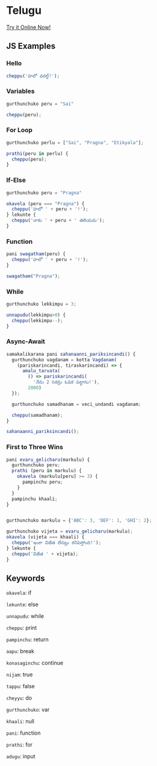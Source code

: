 # Telugu

[Try it Online Now!](https://sai.onl/lang_bridge/try#telugu)

## JS Examples

### Hello

```javascript
cheppu('హలో వరల్డ్!');
```

### Variables

```javascript
gurthunchuko peru = "Sai"

cheppu(peru);
```

### For Loop

```javascript
gurthunchuko perlu = ["Sai", "Pragna", "Etikyala"];

prathi(peru in perlu) {
  cheppu(peru);
}
```

### If-Else

```javascript
gurthunchuko peru = "Pragna"

okavela (peru === "Pragna") {
  cheppu('హలో ' + peru + '!');
} lekunte {
  cheppu('నాకు ' + peru + ' తెలియదు');
}
```

### Function

```javascript
pani swagatham(peru) {
  cheppu('హలో ' + peru + '!');
}

swagatham("Pragna");
```

### While

```javascript
gurthunchuko lekkimpu = 3;

unnapudu(lekkimpu>0) {
  cheppu(lekkimpu--);
}
```

### Async-Await

```javascript
samakalikarana pani sahanaanni_pariksincandi() {
  gurthunchuko vagdanam = kotta Vagdanam(
    (pariskarincandi, tiraskarincandi) => {
      amalu_tarvata(
        () => pariskarincandi(
          'నేను 2 సెకన్లు ఓపిక పట్టాను!'),
        2000)
  });

  gurthunchuko samadhanam = veci_undandi vagdanam;

  cheppu(samadhanam);
}

sahanaanni_pariksincandi();
```

### First to Three Wins

```javascript
pani evaru_gelicharu(markulu) {
  gurthunchuko peru;
  prathi (peru in markulu) {
    okavela (markulu[peru] >= 3) {
      pampinchu peru;
    }
  }
  pampinchu khaali;
}


gurthunchuko markulu = {'ABC': 3, 'DEF': 1, 'GHI': 2};

gurthunchuko vijeta = evaru_gelicharu(markulu);
okavela (vijeta === khaali) {
  cheppu('ఇంకా విజేత లేనట్లు కనిపిస్తోంది!');
} lekunte {
  cheppu('విజేత ' + vijeta);
}
```


## Keywords

`okavela`: if

`lekunte`: else

`unnapudu`: while

`cheppu`: print

`pampinchu`: return

`aapu`: break

`konasaginchu`: continue

`nijam`: true

`tappu`: false

`cheyyu`: do

`gurthunchuko`: var

`khaali`: null

`pani`: function

`prathi`: for

`adugu`: input